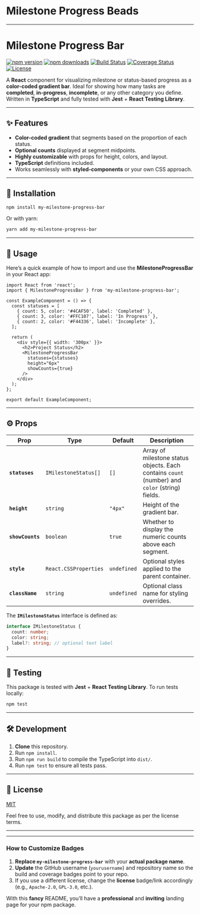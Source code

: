 # Milestone Progress Beads

---


# Milestone Progress Bar

[![npm version][npm-image]][npm-url]
[![npm downloads][npm-downloads-image]][npm-url]
[![Build Status][build-image]][build-url]
[![Coverage Status][coverage-image]][coverage-url]
[![License][license-image]][license-url]

A **React** component for visualizing milestone or status-based progress as a **color-coded gradient bar**. Ideal for showing how many tasks are **completed**, **in-progress**, **incomplete**, or any other category you define. Written in **TypeScript** and fully tested with **Jest** + **React Testing Library**.

---

## ✨ Features
- **Color-coded gradient** that segments based on the proportion of each status.
- **Optional counts** displayed at segment midpoints.
- **Highly customizable** with props for height, colors, and layout.
- **TypeScript** definitions included.
- Works seamlessly with **styled-components** or your own CSS approach.

---

## 🚀 Installation

```bash
npm install my-milestone-progress-bar
```

Or with yarn:

```bash
yarn add my-milestone-progress-bar
```

---

## 🧩 Usage

Here’s a quick example of how to import and use the **MilestoneProgressBar** in your React app:

```tsx
import React from 'react';
import { MilestoneProgressBar } from 'my-milestone-progress-bar';

const ExampleComponent = () => {
  const statuses = [
    { count: 5, color: '#4CAF50', label: 'Completed' },
    { count: 3, color: '#FFC107', label: 'In Progress' },
    { count: 2, color: '#F44336', label: 'Incomplete' },
  ];

  return (
    <div style={{ width: '300px' }}>
      <h2>Project Status</h2>
      <MilestoneProgressBar 
        statuses={statuses}
        height="6px"
        showCounts={true}
      />
    </div>
  );
};

export default ExampleComponent;
```

---

## ⚙️ Props

| Prop             | Type                          | Default    | Description                                                                                      |
|------------------|-------------------------------|------------|--------------------------------------------------------------------------------------------------|
| **`statuses`**   | `IMilestoneStatus[]`         | `[]`       | Array of milestone status objects. Each contains `count` (number) and `color` (string) fields.   |
| **`height`**     | `string`                     | `"4px"`    | Height of the gradient bar.                                                                      |
| **`showCounts`** | `boolean`                    | `true`     | Whether to display the numeric counts above each segment.                                        |
| **`style`**      | `React.CSSProperties`        | `undefined`| Optional styles applied to the parent container.                                                 |
| **`className`**  | `string`                     | `undefined`| Optional class name for styling overrides.                                                       |

The **`IMilestoneStatus`** interface is defined as:

```ts
interface IMilestoneStatus {
  count: number;
  color: string;
  label?: string; // optional text label
}
```

---

## 🧪 Testing

This package is tested with **Jest** + **React Testing Library**. To run tests locally:

```bash
npm test
```

---

## 🛠 Development

1. **Clone** this repository.  
2. Run `npm install`.  
3. Run `npm run build` to compile the TypeScript into `dist/`.  
4. Run `npm test` to ensure all tests pass.

---

## 📄 License

[MIT](LICENSE)

Feel free to use, modify, and distribute this package as per the license terms.

---

[npm-image]: https://img.shields.io/npm/v/my-milestone-progress-bar.svg?style=flat-square
[npm-url]: https://www.npmjs.com/package/my-milestone-progress-bar

[npm-downloads-image]: https://img.shields.io/npm/dm/my-milestone-progress-bar.svg?style=flat-square

[build-image]: https://img.shields.io/github/actions/workflow/status/yourusername/my-milestone-progress-bar/ci.yml?style=flat-square
[build-url]: https://github.com/yourusername/my-milestone-progress-bar/actions

[coverage-image]: https://img.shields.io/coveralls/github/yourusername/my-milestone-progress-bar?style=flat-square
[coverage-url]: https://coveralls.io/github/yourusername/my-milestone-progress-bar

[license-image]: https://img.shields.io/badge/License-MIT-green.svg?style=flat-square
[license-url]: https://github.com/yourusername/my-milestone-progress-bar/blob/master/LICENSE

---

### **How to Customize Badges**

1. **Replace `my-milestone-progress-bar`** with your **actual package name**.
2. **Update** the GitHub username (`yourusername`) and repository name so the build and coverage badges point to your repo.
3. If you use a different license, change the **license** badge/link accordingly (e.g., `Apache-2.0`, `GPL-3.0`, etc.).

With this **fancy** README, you’ll have a **professional** and **inviting** landing page for your npm package.
